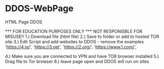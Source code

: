 # DDOS-WebPage
HTML Page DDOS 

*** FOR EDUCATION PURPOSES ONLY *** NOT RESPONISBLE FOR MISUSE!!
1.) Download file  (html file)
2.) Save to folder or add to hosted TOR site
3.) Edit Script and add websites to DDOS - remove the examples 
  'https://4.io/',
  'https://3.net',
  'https://2.org/',
  'https://www.1.com/',
  
  
  4.) Make sure you are connected to VPN and have TOR browser installed
  5.) Drag file to Tor browser 
  6.) leave page open and DDOS will run on sites
